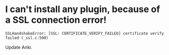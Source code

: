 # I can't install any plugin, because of a SSL connection error!

    SSLHandshakeError: [SSL: CERTIFICATE_VERIFY_FAILED] certificate verify failed (_ssl.c:590)

Update Anki.
